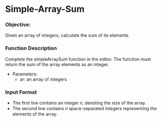 # Simple-Array-Sum

### Objective:

Given an array of integers, calculate the sum of its elements.

### Function Description

Complete the simpleArraySum function in the editor. The function must return the sum of the array elements as an integer.

- Parameters:
  * ar: an array of integers

### Input Format

- The first line contains an integer 𝑛, denoting the size of the array.
- The second line contains 𝑛 space-separated integers representing the elements of the array.

